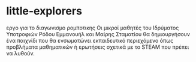 # little-explorers
εργο για το διαγωνισμο ρομποτικης 
Οι μικροί  μαθητές του Ιδρύματος  Υποτροφιών Ρόδου Εμμανουήλ και Μαίρης Σταματίου
θα δημιουργήσουν ένα  παιχνίδι που θα ενσωματώνει εκπαιδευτικό περιεχόμενο όπως 
προβλήματα μαθηματικών ή ερωτήσεις σχετικά με το STEAM που πρέπει να λυθούν.
